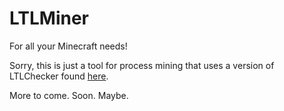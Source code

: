LTLMiner
=============

For all your Minecraft needs!

Sorry, this is just a tool for process mining that uses a version of LTLChecker found [here](https://bitbucket.org/TKasekamp/ltlchecker-alone).

More to come. Soon. Maybe.